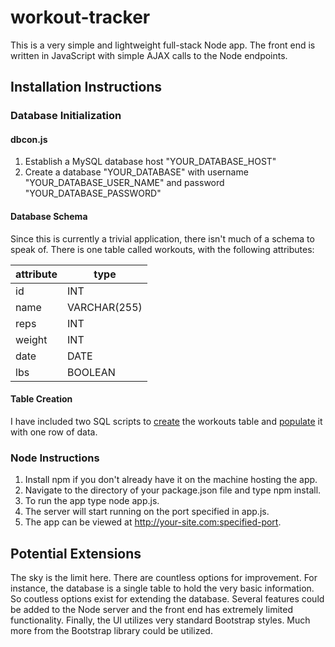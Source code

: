 # workout-tracker

This is a very simple and lightweight full-stack Node app. The front end is written in JavaScript with simple AJAX calls to the Node endpoints. 

## Installation Instructions

### Database Initialization
#### dbcon.js
1) Establish a MySQL database host "YOUR_DATABASE_HOST"
2) Create a database "YOUR_DATABASE" with username "YOUR_DATABASE_USER_NAME" and password "YOUR_DATABASE_PASSWORD"

#### Database Schema
Since this is currently a trivial application, there isn't much of a schema to speak of. There is one table called workouts, with the following attributes:

attribute | type
--------- | ----
id | INT
name | VARCHAR(255)
reps | INT
weight | INT
date | DATE
lbs | BOOLEAN

#### Table Creation
I have included two SQL scripts to [create](/sql/table_creation.sql) the workouts table and [populate](/sql/table_insertions.sql) it with one row of data.

### Node Instructions
1) Install npm if you don't already have it on the machine hosting the app.
2) Navigate to the directory of your package.json file and type npm install.
3) To run the app type node app.js.
4) The server will start running on the port specified in app.js.
5) The app can be viewed at http://your-site.com:specified-port.


## Potential Extensions
The sky is the limit here. There are countless options for improvement. For instance, the database is a single table to hold the very basic information. So coutless options exist for extending the database. Several features could be added to the Node server and the front end has extremely limited functionality. Finally, the UI utilizes very standard Bootstrap styles. Much more from the Bootstrap library could be utilized.
